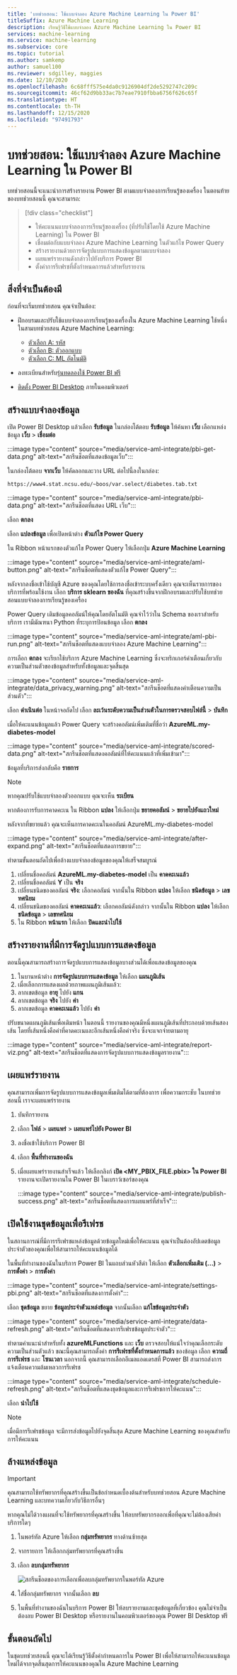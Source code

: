 ```yaml
---
title: 'บทช่วยสอน: ใช้แบบจำลอง Azure Machine Learning ใน Power BI'
titleSuffix: Azure Machine Learning
description: เรียนรู้วิธีใช้แบบจำลอง Azure Machine Learning ใน Power BI
services: machine-learning
ms.service: machine-learning
ms.subservice: core
ms.topic: tutorial
ms.author: samkemp
author: samuel100
ms.reviewer: sdgilley, maggies
ms.date: 12/10/2020
ms.openlocfilehash: 6c68fff575e4da0c9126904df2de5292747c209c
ms.sourcegitcommit: 46cf62d9bb33ac7b7eae7910fbba6756f626c65f
ms.translationtype: HT
ms.contentlocale: th-TH
ms.lasthandoff: 12/15/2020
ms.locfileid: "97491793"
---
```

# <a name="tutorial-consume-azure-machine-learning-models-in-power-bi"></a>บทช่วยสอน: ใช้แบบจำลอง Azure Machine Learning ใน Power BI

บทช่วยสอนนี้จะแนะนำการสร้างรายงาน Power BI ตามแบบจำลองการเรียนรู้ของเครื่อง ในตอนท้ายของบทช่วยสอนนี้ คุณจะสามารถ:

> [!div class="checklist"]
> * ให้คะแนนแบบจำลองการเรียนรู้ของเครื่อง (ที่ปรับใช้โดยใช้ Azure Machine Learning) ใน Power BI
> * เชื่อมต่อกับแบบจำลอง Azure Machine Learning ในตัวแก้ไข Power Query
> * สร้างรายงานด้วยการจัดรูปแบบการแสดงข้อมูลตามแบบจำลอง
> * เผยแพร่รายงานดังกล่าวไปยังบริการ Power BI
> * ตั้งค่าการรีเฟรชที่ตั้งกำหนดการแล้วสำหรับรายงาน

## <a name="prerequisites"></a>สิ่งที่จำเป็นต้องมี

ก่อนที่จะเริ่มบทช่วยสอน คุณจำเป็นต้อง:

- ฝึกอบรมและปรับใช้แบบจำลองการเรียนรู้ของเครื่องใน Azure Machine Learning ใช้หนึ่งในสามบทช่วยสอน Azure Machine Learning: 

    - [ตัวเลือก A: รหัส](/azure/machine-learning/tutorial-power-bi-custom-model)
    - [ตัวเลือก B: ตัวออกแบบ](/azure/machine-learning/tutorial-power-bi-designer-model)
    - [ตัวเลือก C: ML อัตโนมัติ](/azure/machine-learning/tutorial-power-bi-automated-model)

- ลงทะเบียนสำหรับ[รุ่นทดลองใช้ Power BI ฟรี](https://app.powerbi.com/signupredirect?pbi_source=web)
- [ติดตั้ง Power BI Desktop](https://powerbi.microsoft.com/desktop/) ภายในคอมพิวเตอร์

## <a name="create-the-data-model"></a>สร้างแบบจำลองข้อมูล

เปิด Power BI Desktop แล้วเลือก **รับข้อมูล** ในกล่องโต้ตอบ **รับข้อมูล** ให้ค้นหา **เว็บ** เลือกแหล่งข้อมูล **เว็บ** > **เชื่อมต่อ**

:::image type="content" source="media/service-aml-integrate/pbi-get-data.png" alt-text="สกรีนช็อตที่แสดงข้อมูลเว็บ":::

ในกล่องโต้ตอบ **จากเว็บ** ให้คัดลอกและวาง URL ต่อไปนี้ลงในกล่อง:

```txt 
https://www4.stat.ncsu.edu/~boos/var.select/diabetes.tab.txt
```

:::image type="content" source="media/service-aml-integrate/pbi-data.png" alt-text="สกรีนช็อตที่แสดง URL เว็บ":::

เลือก **ตกลง**

เลือก **แปลงข้อมูล** เพื่อเปิดหน้าต่าง **ตัวแก้ไข Power Query**

ใน Ribbon หน้าแรกของตัวแก้ไข Power Query ให้เลือกปุ่ม **Azure Machine Learning**

:::image type="content" source="media/service-aml-integrate/aml-button.png" alt-text="สกรีนช็อตที่แสดงตัวแก้ไข Power Query":::

หลังจากลงชื่อเข้าใช้บัญชี Azure ของคุณโดยใช้การลงชื่อเข้าระบบครั้งเดียว คุณจะเห็นรายการของบริการที่พร้อมใช้งาน เลือก **บริการ sklearn ของฉัน** ที่คุณสร้างขึ้นจากฝึกอบรมและปรับใช้บทช่วยสอนแบบจำลองการเรียนรู้ของเครื่อง 

Power Query เติมข้อมูลคอลัมน์ให้คุณโดยอัตโนมัติ คุณจำไว้ว่าใน Schema ของเราสำหรับบริการ เรามีมัณฑนา Python ที่ระบุการป้อนข้อมูล เลือก **ตกลง**

:::image type="content" source="media/service-aml-integrate/aml-pbi-run.png" alt-text="สกรีนช็อตที่แสดงแบบจำลอง Azure Machine Learning":::

การเลือก **ตกลง** จะเรียกใช้บริการ Azure Machine Learning ซึ่งจะทริกเกอร์คำเตือนเกี่ยวกับความเป็นส่วนตัวของข้อมูลสำหรับทั้งข้อมูลและจุดสิ้นสุด

:::image type="content" source="media/service-aml-integrate/data_privacy_warning.png" alt-text="สกรีนช็อตที่แสดงคำเตือนความเป็นส่วนตัว":::

เลือก **ดำเนินต่อ** ในหน้าจอถัดไป เลือก **ละเว้นระดับความเป็นส่วนตัวในการตรวจสอบไฟล์นี้** > **บันทึก**

เมื่อให้คะแนนข้อมูลแล้ว Power Query จะสร้างคอลัมน์เพิ่มเติมที่ชื่อว่า **AzureML.my-diabetes-model**

:::image type="content" source="media/service-aml-integrate/scored-data.png" alt-text="สกรีนช็อตที่แสดงคอลัมน์ที่ให้คะแนนแล้วที่เพิ่มเข้ามา":::

ข้อมูลที่บริการส่งกลับคือ **รายการ** 

> [!NOTE]
> หากคุณปรับใช้แบบจำลองตัวออกแบบ คุณจะเห็น **ระเบียน**

หากต้องการรับการคาดคะเน ใน Ribbon **แปลง** ให้เลือกปุ่ม **ขยายคอลัมน์** > **ขยายไปยังแถวใหม่**

หลังจากที่ขยายแล้ว คุณจะเห็นการคาดคะเนในคอลัมน์ AzureML.my-diabetes-model

:::image type="content" source="media/service-aml-integrate/after-expand.png" alt-text="สกรีนช็อตที่แสดงการขยาย":::

ทำตามขั้นตอนถัดไปเพื่อล้างแบบจำลองข้อมูลของคุณให้เสร็จสมบูรณ์

1. เปลี่ยนชื่อคอลัมน์ **AzureML.my-diabetes-model** เป็น **คาดคะเนแล้ว**
1. เปลี่ยนชื่อคอลัมน์ **Y** เป็น **จริง**
1. เปลี่ยนชนิดของคอลัมน์ **จริง**: เลือกคอลัมน์ จากนั้นใน Ribbon **แปลง** ให้เลือก **ชนิดข้อมูล** > **เลขทศนิยม**
1. เปลี่ยนชนิดของคอลัมน์ **คาดคะเนแล้ว**: เลือกคอลัมน์ดังกล่าว จากนั้นใน Ribbon **แปลง** ให้เลือก **ชนิดข้อมูล** > **เลขทศนิยม**
1. ใน Ribbon **หน้าแรก** ให้เลือก **ปิดและนำไปใช้**

## <a name="create-a-report-with-visualizations"></a>สร้างรายงานที่มีการจัดรูปแบบการแสดงข้อมูล

ตอนนี้คุณสามารถสร้างการจัดรูปแบบการแสดงข้อมูลบางส่วนได้เพื่อแสดงข้อมูลของคุณ

1. ในบานหน้าต่าง **การจัดรูปแบบการแสดงข้อมูล** ให้เลือก **แผนภูมิเส้น** 
1. เมื่อเลือกการแสดงผลด้วยภาพแผนภูมิเส้นแล้ว:
1. ลากเขตข้อมูล **อายุ** ไปยัง **แกน**
1. ลากเขตข้อมูล **จริง** ไปยัง **ค่า**
1. ลากเขตข้อมูล **คาดคะเนแล้ว** ไปยัง **ค่า**

ปรับขนาดแผนภูมิเส้นเพื่อเติมหน้า ในตอนนี้ รายงานของคุณมีหนึ่งแผนภูมิเส้นที่ประกอบด้วยเส้นสองเส้น โดยที่เส้นหนึ่งคือค่าที่คาดคะเนและอีกเส้นหนึ่งคือค่าจริง ซึ่งจะแจกจ่ายตามอายุ

:::image type="content" source="media/service-aml-integrate/report-viz.png" alt-text="สกรีนช็อตที่แสดงการจัดรูปแบบการแสดงข้อมูลรายงาน":::

## <a name="publish-the-report"></a>เผยแพร่รายงาน

คุณสามารถเพิ่มการจัดรูปแบบการแสดงข้อมูลเพิ่มเติมได้ตามที่ต้องการ เพื่อความกระชับ ในบทช่วยสอนนี้ เราจะเผยแพร่รายงาน

1. บันทึกรายงาน
1. เลือก **ไฟล์** > **เผยแพร่** > **เผยแพร่ไปยัง Power BI**
1. ลงชื่อเข้าใช้บริการ Power BI
1. เลือก **พื้นที่ทำงานของฉัน**
1. เมื่อเผยแพร่รายงานสำเร็จแล้ว ให้เลือกลิงก์ **เปิด <MY_PBIX_FILE.pbix> ใน Power BI** รายงานจะเปิดรายงานใน Power BI ในเบราว์เซอร์ของคุณ

     :::image type="content" source="media/service-aml-integrate/publish-success.png" alt-text="สกรีนช็อตที่แสดงการเผยแพร่ที่สำเร็จ":::

## <a name="enable-datasets-to-refresh"></a>เปิดใช้งานชุดข้อมูลเพื่อรีเฟรช

ในสถานการณ์ที่มีการรรีเฟรชแหล่งข้อมูลด้วยข้อมูลใหม่เพื่อให้คะแนน คุณจำเป็นต้องอัปเดตข้อมูลประจำตัวของคุณเพื่อให้สามารถให้คะแนนข้อมูลได้ 

ในพื้นที่ทำงานของฉันในบริการ Power BI ในแถบส่วนหัวสีดำ ให้เลือก **ตัวเลือกเพิ่มเติม (...)**  > **การตั้งค่า** > **การตั้งค่า**

:::image type="content" source="media/service-aml-integrate/settings-pbi.png" alt-text="สกรีนช็อตที่แสดงการตั้งค่า":::

เลือก **ชุดข้อมูล** ขยาย **ข้อมูลประจำตัวแหล่งข้อมูล** จากนั้นเลือก **แก้ไขข้อมูลประจำตัว**

:::image type="content" source="media/service-aml-integrate/data-refresh.png" alt-text="สกรีนช็อตที่แสดงการรีเฟรชข้อมูลประจำตัว":::

ทำตามคำแนะนำสำหรับทั้ง **azureMLFunctions** และ **เว็บ** ตรวจสอบให้แน่ใจว่าคุณเลือกระดับความเป็นส่วนตัวแล้ว ขณะนี้คุณสามารถตั้งค่า **การรีเฟรชที่ตั้งกำหนดการแล้ว** ของข้อมูล เลือก **ความถี่การรีเฟรช** และ **โซนเวลา** นอกจากนี้ คุณสามารถเลือกอีเมลแอดเดรสที่ Power BI สามารถส่งการแจ้งเตือนความล้มเหลวการรีเฟรช

:::image type="content" source="media/service-aml-integrate/schedule-refresh.png" alt-text="สกรีนช็อตที่แสดงชุดข้อมูลและการรีเฟรชการให้คะแนน":::

เลือก **นำไปใช้**

>[!NOTE]
> เมื่อมีการรีเฟรชข้อมูล จะมีการส่งข้อมูลไปยังจุดสิ้นสุด Azure Machine Learning ของคุณสำหรับการให้คะแนน

## <a name="clean-up-resources"></a>ล้างแหล่งข้อมูล

>[!IMPORTANT]
>คุณสามารถใช้ทรัพยากรที่คุณสร้างขึ้นเป็นข้อกำหนดเบื้องต้นสำหรับบทช่วยสอน Azure Machine Learning และบทความเกี่ยวกับวิธีการอื่นๆ

หากคุณไม่ได้วางแผนที่จะใช้ทรัพยากรที่คุณสร้างขึ้น ให้ลบทรัพยากรออกเพื่อที่คุณจะไม่ต้องเสียค่าบริการใดๆ

1. ในพอร์ทัล Azure ให้เลือก **กลุ่มทรัพยากร** ทางด้านซ้ายสุด
 
1. จากรายการ ให้เลือกกลุ่มทรัพยากรที่คุณสร้างขึ้น

1. เลือก **ลบกลุ่มทรัพยากร**

   ![สกรีนช็อตของการเลือกเพื่อลบกลุ่มทรัพยากรในพอร์ทัล Azure](./media/service-aml-integrate/delete-resources.png)

1. ใส่ชื่อกลุ่มทรัพยากร จากนั้นเลือก **ลบ**
1. ในพื้นที่ทำงานของฉันในบริการ Power BI ให้ลบรายงานและชุดข้อมูลที่เกี่ยวข้อง คุณไม่จำเป็นต้องลบ Power BI Desktop หรือรายงานในคอมพิวเตอร์ของคุณ Power BI Desktop ฟรี

## <a name="next-steps"></a>ขั้นตอนถัดไป

ในชุดบทช่วยสอนนี้ คุณจะได้เรียนรู้วิธีตั้งค่ากำหนดการใน Power BI เพื่อให้สามารถให้คะแนนข้อมูลใหม่ได้จากจุดสิ้นสุดการให้คะแนนของคุณใน Azure Machine Learning
